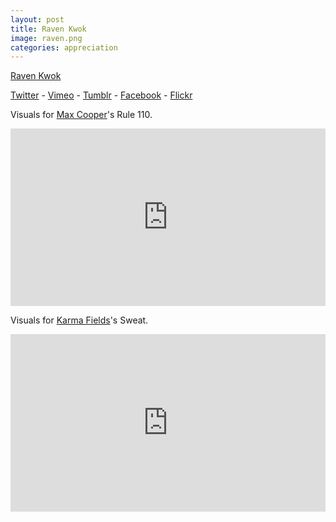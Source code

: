 ```yaml
---
layout: post
title: Raven Kwok
image: raven.png
categories: appreciation
---
```


[Raven Kwok](https://ravenkwok.com/)

[Twitter](https://twitter.com/ravenkwok) - [Vimeo](https://vimeo.com/ravenkwok) - [Tumblr](https://ravenkwok.tumblr.com/) - [Facebook](https://www.facebook.com/ravenkwok.art/) - [Flickr](https://www.flickr.com/photos/ravenkwok)


Visuals for [Max Cooper](https://maxcooper.net/)'s Rule 110.

<div style="padding:56.25% 0 0 0;position:relative;"><iframe src="https://player.vimeo.com/video/286155835?h=d129e3568e&title=0&byline=0&portrait=0" style="position:absolute;top:0;left:0;width:100%;height:100%;" frameborder="0" allow="autoplay; fullscreen; picture-in-picture" allowfullscreen></iframe></div><script src="https://player.vimeo.com/api/player.js"></script>

Visuals for [Karma Fields](https://www.karmafields.com/)'s Sweat.

<div style="padding:56.25% 0 0 0;position:relative;"><iframe src="https://player.vimeo.com/video/196620747?h=e95cfb4b65" style="position:absolute;top:0;left:0;width:100%;height:100%;" frameborder="0" allow="autoplay; fullscreen; picture-in-picture" allowfullscreen></iframe></div><script src="https://player.vimeo.com/api/player.js"></script>





